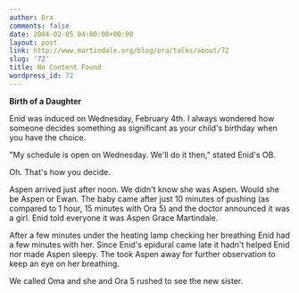 ```yaml
---
author: Ora
comments: false
date: 2004-02-05 04:00:00+00:00
layout: post
link: http://www.martindale.org/blog/ora/talks/about/72
slug: '72'
title: No Content Found
wordpress_id: 72
---
```


**Birth of a Daughter**
  
Enid was induced on Wednesday, February 4th. I always wondered how someone decides something as significant as your child's birthday when you have the choice.
  

  
"My schedule is open on Wednesday. We'll do it then," stated Enid's OB.
  

  
Oh. That's how you decide.
  

  
Aspen arrived just after noon. We didn't know she was Aspen. Would she be Aspen or Ewan. The baby came after just 10 minutes of pushing (as compared to 1 hour, 15 minutes with Ora 5) and the doctor announced it was a girl. Enid told everyone it was Aspen Grace Martindale.
  

  
After a few minutes under the heating lamp checking her breathing Enid had a few minutes with her. Since Enid's epidural came late it hadn't helped Enid nor made Aspen sleepy. The took Aspen away for further observation to keep an eye on her breathing.
  

  
We called Oma and she and Ora 5 rushed to see the new sister.
